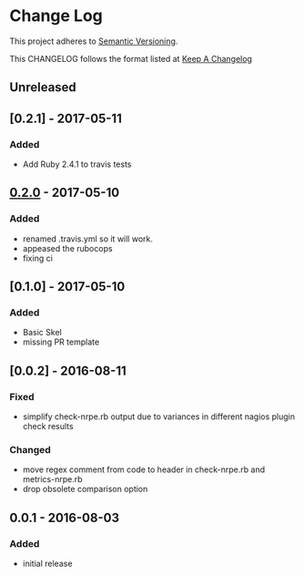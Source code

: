 # Change Log
This project adheres to [Semantic Versioning](http://semver.org/).

This CHANGELOG follows the format listed at [Keep A Changelog](http://keepachangelog.com/)

## Unreleased

## [0.2.1] - 2017-05-11
### Added
- Add Ruby 2.4.1 to travis tests

## [0.2.0] - 2017-05-10
### Added
- renamed .travis.yml so it will work.
- appeased the rubocops
- fixing ci

## [0.1.0] - 2017-05-10
### Added
- Basic Skel
- missing PR template

## [0.0.2] - 2016-08-11
### Fixed
- simplify check-nrpe.rb output due to variances in different nagios plugin check results

### Changed
- move regex comment from code to header in check-nrpe.rb and metrics-nrpe.rb
- drop obsolete comparison option

## 0.0.1 - 2016-08-03

### Added
- initial release

[Unreleased]: https://github.com/sensu-plugins/sensu-plugins-nrpe/compare/0.2.0...HEAD
[0.2.0]: https://github.com/sensu-plugins/sensu-plugins-nrpe/compare/0.1.0...0.2.0
